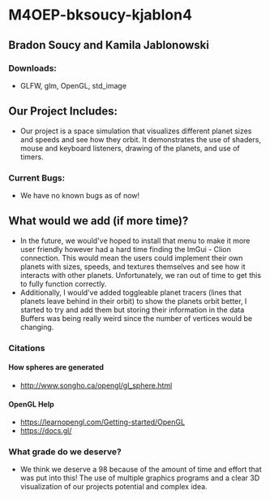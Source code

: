 # M4OEP-bksoucy-kjablon4

## Bradon Soucy and Kamila Jablonowski
### Downloads:
- GLFW, glm, OpenGL, std_image
## Our Project Includes:
- Our project is a space simulation that visualizes different planet sizes and speeds and see how they orbit. It demonstrates the  use of shaders, mouse and keyboard listeners, drawing of the planets, and use of timers.
### Current Bugs:
- We have no known bugs as of now!
## What would we add (if more time)?
- In the future, we would've hoped to install that menu to make it more user friendly however had a hard time finding the ImGui - Clion connection. This would mean the users could implement their own planets with sizes, speeds, and textures themselves and see how it interacts with other planets. Unfortunately, we ran out of time to get this to fully function correctly.
- Additionally, I would've added toggleable planet tracers (lines that planets leave behind in their orbit) to show the planets orbit better, I started to try and add them but storing their information in the data Buffers was being really weird since the number of vertices would be changing.
### Citations
#### How spheres are generated
- http://www.songho.ca/opengl/gl_sphere.html

#### OpenGL Help
- https://learnopengl.com/Getting-started/OpenGL
- https://docs.gl/

### What grade do we deserve?
- We think we deserve a 98 because of the amount of time and effort that was put into this! The use of multiple graphics programs and a clear 3D visualization of our projects potential and complex idea.
